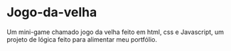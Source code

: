 # Jogo-da-velha
Um mini-game chamado jogo da velha feito em html, css e Javascript,
um projeto de lógica feito para alimentar meu portfólio.
